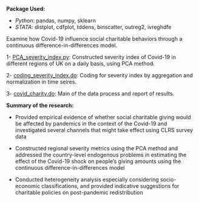 **Package Used:**
- *Python*: pandas, numpy, sklearn
- *STATA*: distplot, cdfplot, tddens, binscatter, outreg2, ivreghdfe


Examine how Covid-19 influence social charitable behaviors through a continuous difference-in-differences model.

1- [PCA_severity_index.py](https://github.com/JingwenSHI-Novae/Coding-Samples/blob/main/Bachelor-Dissertation/PCA_severity_index.py): Constructed severity index of Covid-19 in different regions of UK on a daily basis, using PCA method.

2- [coding_severity_index.do](https://github.com/JingwenSHI-Novae/Coding-Samples/blob/main/Bachelor-Dissertation/coding_severity_index.do): Coding for severity index by aggregation and normalization in time seires.

3- [covid_charity.do](https://github.com/JingwenSHI-Novae/Coding-Samples/blob/main/Bachelor-Dissertation/covid_charity.do): Main of the data process and report of results.


**Summary of the research:**

-	Provided empirical evidence of whether social charitable giving would be affected by pandemics in the context of the Covid-19 and investigated several channels that might take effect using CLRS survey data

-	Constructed regional severity metrics using the PCA method and addressed the country-level endogenous problems in estimating the effect of the Covid-19 shock on people’s giving amounts using the continuous difference-in-differences model

-	Conducted heterogeneity analysis especially considering socio-economic classifications, and provided indicative suggestions for charitable policies on post-pandemic redistribution

